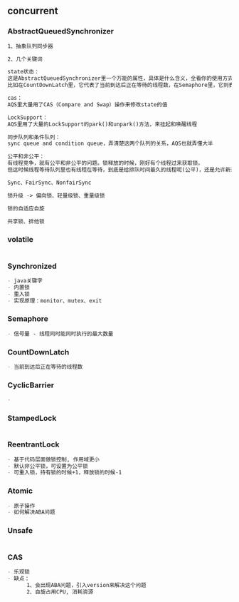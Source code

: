 ## concurrent

### AbstractQueuedSynchronizer

``` markdown
1、抽象队列同步器

2、几个关键词

state状态：
这是AbstractQueuedSynchronizer里一个万能的属性，具体是什么含义，全看你的使用方式，
比如在CountDownLatch里，它代表了当前到达后正在等待的线程数，在Semaphore里，它则表示当前进去后正在运行的线程数

cas：
AQS里大量用了CAS（Compare and Swap）操作来修改state的值

LockSupport：
AQS里用了大量的LockSupport的park()和unpark()方法，来挂起和唤醒线程

同步队列和条件队列：
sync queue and condition queue，弄清楚这两个队列的关系，AQS也就弄懂大半

公平和非公平：
有线程竞争，就有公平和非公平的问题。锁释放的时候，刚好有个线程过来获取锁，
但这时候线程等待队列里也有线程在等待，到底是给排队时间最久的线程呢(公平)，还是允许新来的线程参与竞争（不公平）？

Sync、FairSync、NonfairSync

锁升级 -> 偏向锁、轻量级锁、重量级锁

锁的自适应自旋

共享锁、排他锁
```

### volatile

```markdown

```

### Synchronized

```markdown
- java关键字
- 内置锁
- 重入锁
- 实现原理：monitor、mutex、exit 
```

### Semaphore

```markdown
- 信号量 - 线程同时能同时执行的最大数量

```

### CountDownLatch

```markdown
- 当前到达后正在等待的线程数
```

### CyclicBarrier

```markdown
- 
```

### StampedLock

```markdown

```

### ReentrantLock

```markdown
- 基于代码层面做锁控制, 作用域更小
- 默认非公平锁，可设置为公平锁
- 可重入锁，持有锁的时候+1，释放锁的时候-1
```

### Atomic

```markdown
- 原子操作
- 如何解决ABA问题
```

### Unsafe

```markdown
```

### CAS

```markdown
- 乐观锁
- 缺点：
      1、会出现ABA问题，引入version来解决这个问题
      2、自旋占用CPU, 消耗资源
```





